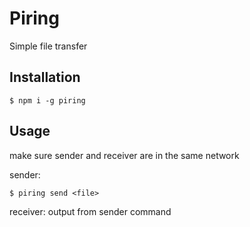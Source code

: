 # Piring
Simple file transfer

## Installation

`$ npm i -g piring`

## Usage 
make sure sender and receiver are in the same network

sender:

`$ piring send <file>`

receiver: output from sender command
